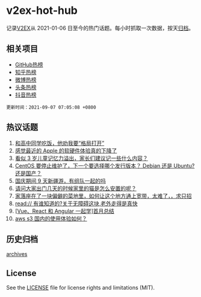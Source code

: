 # v2ex-hot-hub

 记录[V2EX](https://www.v2ex.com/)从 2021-01-06 日至今的热门话题。每小时抓取一次数据，按天[归档](archives)。
 
 ## 相关项目

- [GitHub热榜](https://github.com/lonnyzhang423/github-hot-hub)
- [知乎热榜](https://github.com/lonnyzhang423/zhihu-hot-hub)
- [微博热榜](https://github.com/lonnyzhang423/weibo-hot-hub)
- [头条热榜](https://github.com/lonnyzhang423/toutiao-hot-hub)
- [抖音热榜](https://github.com/lonnyzhang423/douyin-hot-hub)


 `更新时间：2021-09-07 07:05:08 +0800`

## 热议话题

1. [和高中同学吃饭，他劝我要“格局打开”](https://www.v2ex.com/t/800073)
1. [感觉最近的 Apple 的软硬件体验真的下降了](https://www.v2ex.com/t/800110)
1. [看似 3 岁儿童记忆力溢出，家长们建议记一些什么内容？](https://www.v2ex.com/t/800136)
1. [CentOS 要停止维护了，下一个要选择哪个发行版本？ Debian 还是 Ubuntu?还是国产？](https://www.v2ex.com/t/800189)
1. [国庆期间 9 天新疆游，有组队一起的吗](https://www.v2ex.com/t/800079)
1. [请问大家出门几天的时候家里的猫是怎么安置的呢？](https://www.v2ex.com/t/800121)
1. [家落座在了一块偏僻的菜地里，如何让这个地方通上宽带，太难了，，求只招](https://www.v2ex.com/t/800197)
1. [read:// 有谁知道的?关于无障碍这块,老外走得是真快](https://www.v2ex.com/t/800156)
1. [[Vue、React 和 Angular 一起学]首月总结](https://www.v2ex.com/t/800092)
1. [aws s3 国内的使用体验如何？](https://www.v2ex.com/t/800186)

## 历史归档

[archives](archives)

## License

See the [LICENSE](LICENSE) file for license rights and limitations (MIT).
